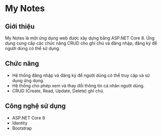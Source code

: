 # My Notes

## Giới thiệu
My Notes là một ứng dụng web được xây dựng bằng ASP.NET Core 8.
Ứng dụng cung cấp các chức năng CRUD cho ghi chú và đăng nhập, đăng ký để người dùng có thể sử dụng.

## Chức năng
- Hệ thống đăng nhập và đăng ký để người dùng có thể truy cập và sử dụng ứng dụng.
- Hệ thống cho phép xem và thay đổi thông tin cá nhân người dùng.
- CRUD (Create, Read, Update, Delete) ghi chú.

## Công nghệ sử dụng
- ASP.NET Core 8
- Identity
- Bootstrap
